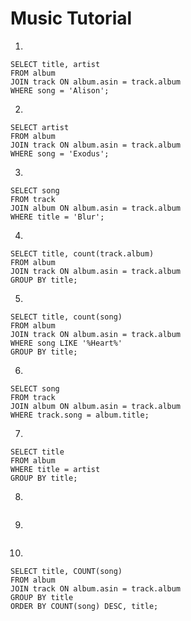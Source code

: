 # Music Tutorial
1.
```mysql
SELECT title, artist
FROM album
JOIN track ON album.asin = track.album
WHERE song = 'Alison';
```

2.
```mysql
SELECT artist
FROM album
JOIN track ON album.asin = track.album
WHERE song = 'Exodus';
```

3.
```mysql
SELECT song
FROM track
JOIN album ON album.asin = track.album
WHERE title = 'Blur';
```

4.
```mysql
SELECT title, count(track.album)
FROM album
JOIN track ON album.asin = track.album
GROUP BY title;
```

5.
```mysql
SELECT title, count(song)
FROM album
JOIN track ON album.asin = track.album
WHERE song LIKE '%Heart%'
GROUP BY title;
```

6.
```mysql
SELECT song
FROM track
JOIN album ON album.asin = track.album
WHERE track.song = album.title;
```

7.
```mysql
SELECT title
FROM album
WHERE title = artist
GROUP BY title;
```

8.
```mysql

```

9.
```mysql

```

10.
```mysql
SELECT title, COUNT(song)
FROM album
JOIN track ON album.asin = track.album
GROUP BY title
ORDER BY COUNT(song) DESC, title;
```




